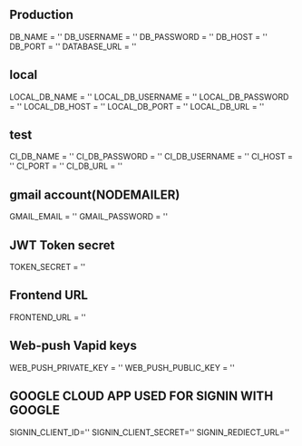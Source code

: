 ## Production
DB_NAME = ''
DB_USERNAME = ''
DB_PASSWORD = ''
DB_HOST = ''
DB_PORT = ''
DATABASE_URL = ''

## local
LOCAL_DB_NAME = ''
LOCAL_DB_USERNAME = ''
LOCAL_DB_PASSWORD = ''
LOCAL_DB_HOST = ''
LOCAL_DB_PORT = ''
LOCAL_DB_URL = ''

## test
CI_DB_NAME = ''
CI_DB_PASSWORD = ''
CI_DB_USERNAME = ''
CI_HOST = ''
CI_PORT = ''
CI_DB_URL = ''

## gmail account(NODEMAILER)
GMAIL_EMAIL = ''
GMAIL_PASSWORD = ''

## JWT Token secret
TOKEN_SECRET = ''

## Frontend URL
FRONTEND_URL = ''

## Web-push Vapid keys
WEB_PUSH_PRIVATE_KEY = ''
WEB_PUSH_PUBLIC_KEY = ''
## GOOGLE CLOUD APP USED FOR SIGNIN WITH GOOGLE
SIGNIN_CLIENT_ID=''
SIGNIN_CLIENT_SECRET=''
SIGNIN_REDIECT_URL=''

